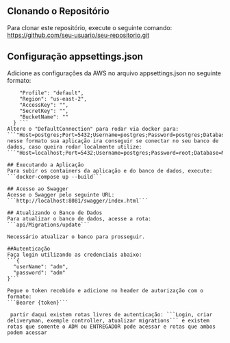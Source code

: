 
## Clonando o Repositório
Para clonar este repositório, execute o seguinte comando: https://github.com/seu-usuario/seu-repositorio.git
## Configuração appsettings.json
Adicione as configurações da AWS no arquivo appsettings.json no seguinte formato:

``` "AWS": {
    "Profile": "default",
    "Region": "us-east-2",
    "AccessKey": "",
    "SecretKey": "",
    "BucketName": ""
  } ```
Altere o "DefaultConnection" para rodar via docker para: ```"Host=postgres;Port=5432;Username=postgres;Password=postgres;Database=mottu"```
nesse formato sua aplicação ira conseguir se conectar no seu banco de dados, caso queira rodar localmente utilize: ```"Host=localhost;Port=5432;Username=postgres;Password=root;Database=Mottu"```

## Executando a Aplicação
Para subir os containers da aplicação e do banco de dados, execute:
```docker-compose up --build```

## Acesso ao Swagger
Acesse o Swagger pelo seguinte URL:
```http://localhost:8081/swagger/index.html```

## Atualizando o Banco de Dados
Para atualizar o banco de dados, acesse a rota:
```api/Migrations/update```

Necessário atualizar o banco para prosseguir.

##Autenticação
Faça login utilizando as credenciais abaixo:
```{
  "userName": "adm",
  "password": "adm"
}```

Pegue o token recebido e adicione no header de autorização com o formato:
```Bearer {token}```

 partir daqui existem rotas livres de autenticação: ```Login, criar deliveryman, exemple controller, atualizar migrations``` e existem rotas que somente o ADM ou ENTREGADOR pode acessar e rotas que ambos podem acessar
